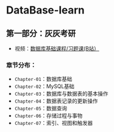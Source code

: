 # DataBase-learn

## 第一部分：灰灰考研
- 视频：[数据库基础课程/习题课(B站）](https://www.bilibili.com/video/BV1B44y1L7Re)
### 章节分布：
- `Chapter-01`：数据库基础
- `Chapter-02`：MySQL基础
- `Chapter-03`：数据库与数据表的基本操作
- `Chapter-04`：数据表记录的更新操作
- `Chapter-05`：数据查询
- `Chapter-06`：存储过程与事物
- `Chapter-07`：索引、视图和触发器